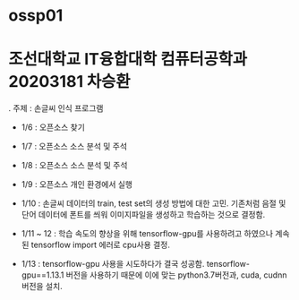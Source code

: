# ossp01
# 조선대학교 IT융합대학 컴퓨터공학과 20203181 차승환
. 주제 : 손글씨 인식 프로그램

 * 1/6 : 오픈소스 찾기

 * 1/7 : 오픈소스 소스 분석 및 주석

 * 1/8 : 오픈소스 소스 분석 및 주석

 * 1/9 : 오픈소스 개인 환경에서 실행

 * 1/10 : 손글씨 데이터의 train, test set의 생성 방법에 대한 고민. 기존처럼 음절 및 단어 데이터에 폰트를 씌워 이미지파일을 생성하고 학습하는 것으로 결정함.

 * 1/11 ~ 12 : 학습 속도의 향상을 위해 tensorflow-gpu를 사용하려고 하였으나 계속된 tensorflow import 에러로 cpu사용 결정.

 * 1/13 : tensorflow-gpu 사용을 시도하다가 결국 성공함.
          tensorflow-gpu==1.13.1 버전을 사용하기 때문에 이에 맞는 python3.7버전과, cuda, cudnn버전을 설치.
